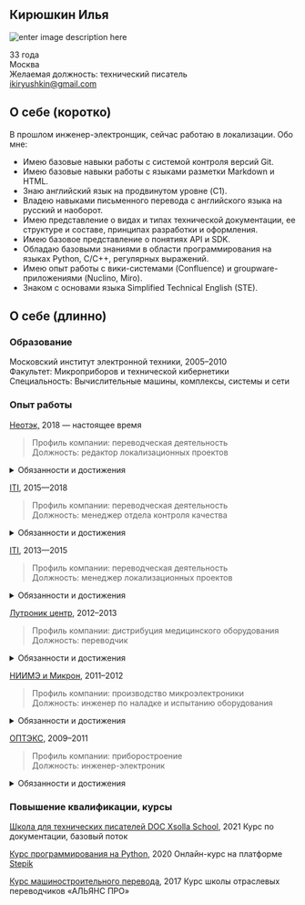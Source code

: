 ## Кирюшкин Илья
![enter image description here](https://drive.google.com/uc?export=view&id=1pPKcGlFSXp93kkjKNtVN74VVd7qRWFEm)

33 года  
Москва  
Желаемая должность: технический писатель  
ikiryushkin@gmail.com


## О себе (коротко)

В прошлом инженер-электронщик, сейчас работаю в локализации. Обо мне:

- Имею базовые навыки работы с системой контроля версий Git.
- Имею базовые навыки работы с языками разметки Markdown и HTML.
- Знаю английский язык на продвинутом уровне (C1). 
- Владею навыками письменного перевода с английского языка на русский и наоборот.
- Имею представление о видах и типах технической документации, ее структуре и составе, принципах разработки и оформления.
- Имею базовое представление о понятиях API и SDK.
- Обладаю базовыми знаниями в области программирования на языках Python, C/С++, регулярных
выражений.
- Имею опыт работы с вики-системами (Confluence) и groupware-приложениями (Nuclino, Miro).
- Знаком с основами языка Simplified Technical English (STE).


## О себе (длинно)

### Образование

Московский институт электронной техники, 2005–2010  
Факультет: Микроприборов и технической кибернетики  
Специальность: Вычислительные машины, комплексы, системы и сети  


### Опыт работы

[Неотэк,](https://neotech.ru/) 2018 — настоящее время
>Профиль компании: переводческая деятельность  
Должность: редактор локализационных проектов

<details>
  <summary>Обязанности и достижения</summary>
  
Обязанности:
- редактирование переводов технических текстов (с английского языка на русский и наоборот);
- составление и проверка тестовых заданий для отбора внештатных переводчиков и редакторов;
- создание глоссариев, обслуживание систем памяти перевода (актуализация, исправление ошибок);
- консультация сотрудников компании по вопросам, связанным с качеством перевода (пример презентации можно посмотреть [здесь](https://prezi.com/view/mEXuGyX4LVUY8fP9Zgk9/)).

Релевантные достижения:
- редактировал тексты на IT-тематику для таких заказчиков, как SAP, Dell, NetApp, Microsoft;
- составил несколько локализационных стайлгайдов для заказчиков и крупных проектов;
- составил инструкцию для переводчиков на языки стран СНГ и участвовал в ее переводе на английский
язык.  
С русской версией инструкции можно ознакомиться по этой ссылке: https://bit.ly/LSPReqsRU.  
Версию на английском языке можно просмотреть здесь: https://bit.ly/LSPReqsEN.
</details>


[ITI](https://web.archive.org/web/20210228184218/https://iti.ru/), 2015—2018
>Профиль компании: переводческая деятельность  
Должность: менеджер отдела контроля качества

<details>
  <summary>Обязанности и достижения</summary>

Обязанности:
- проверка промежуточного и финального качества переводов;
- работа со специализированным ПО для проверки качества перевода;
- рассмотрение претензий к качеству переводов со стороны клиента, анализ причин;
- ведение документации управления качеством (доработка контролирующего качество ПО, пополнение базы знаний);
- доработка и развитие текущей системы качества (составление инструкций, технических заданий на оптимизацию внутреннего ПО для проверки качества перевода);
- взаимодействие с внештатными исполнителями по вопросам качества;
- оценка кандидатов во внештатные исполнители.

Релевантные достижения:
- успешно взаимодействовал с разработчиком внутреннего ПО компании для проверки качества перевода по вопросам разработки новых и доработки существующих функций, чтобы соответствовать стандартам управления качеством;
- освоил работу с инструментами для внутренней техподдержки (ZenDesk) и вики-системами (Confluence).
</details>


[ITI](https://web.archive.org/web/20210228184218/https://iti.ru/), 2013—2015
>Профиль компании: переводческая деятельность    
Должность: менеджер локализационных проектов

<details>
  <summary>Обязанности и достижения</summary>

Обязанности:
- управление процессом локализации перевода и оценки качества стороннего перевода;
- координация работы пула внештатных переводчиков‚ редакторов и корректоров;
- общение с клиентами на английском языке (устно и письменно);
- работа со средствами Computer-Aided Translation (Trados‚ MemoQ, Translation WorkSpace‚ Idiom и
пр.);
- работа с трекерами (Jira), в т. ч. баг-трекерами ([TRAC](https://en.wikipedia.org/wiki/Trac)) в роли тестировщика локализации.

Релевантные достижения:
- за время работы довел до конца несколько сотен проектов по локализации и оценке качества
перевода для крупных заказчиков из Европы и США (Cisco, Dell/EMC, VMware, Microsoft, Oracle,
OSISoft, Amazon, NetApp и других);
- составил инструкции для адаптации новых или подменяющих сотрудников к особенностям ведения
закрепленных за мной проектов.
</details>


[Лутроник центр](http://bellasystech.ru/), 2012–2013
>Профиль компании: дистрибуция медицинского оборудования  
Должность: переводчик

<details>
  <summary>Обязанности и достижения</summary>

Обязанности:
- письменный перевод документации для медицинского оборудования с английского языка на русский;
- перевод, редактирование, корректура и верстка текстов на техническую и медицинскую тематику;
- перевод с английского языка на русский и с русского языка на английский деловой переписки;
- устный перевод на выставках и конференциях.

Релевантные достижения:
- успешно взаимодействовал с инженерным отделом зарубежной компании-производителя по вопросам эксплуатации, обслуживания и ремонта оборудования;
- верстка и допечатная подготовка переведенной документации на оборудование.
</details>


[НИИМЭ и Микрон](www.mikron.ru), 2011–2012
>Профиль компании: производство микроэлектроники  
Должность: инженер по наладке и испытанию оборудования

<details>
  <summary>Обязанности и достижения</summary>

Обязанности:
- наладка, ремонт и регулировка технологического оборудования согласно документации производителя;
- проведение планово-предупредительных работ по обслуживанию оборудования согласно документации производителя;
- контроль основных технологических параметров по приборам.

Релевантные достижения:
- изучил структуру и состав технической документации на установки плазмо-химического травления
американского и европейского производства (на английском языке).
- взаимодействовал с программным обеспечением установок в роли пользователя.
- участвовал в проведении работ по вводу в эксплуатацию оборудования совместно с англоговорящими
сервисными инженерами комании-производителя.
</details>


[ОПТЭКС](www.mikron.ru), 2009–2011
>Профиль компании: приборостроение  
Должность: инженер-электроник

<details>
  <summary>Обязанности и достижения</summary>
  
Обязанности:
- регулировка и наладка радиоэлектронных изделий;
- разработка принципиальных схем радиоэлектронной аппаратуры;
- выпуск и сопровождение конструкторской документации по стандартам ЕСКД (ГОСТ 2).

Релевантные достижения:
- участвовал в разработке нескольких комплектов конструкторской документации на комплексы
аппаратуры;
- проводил испытания комплексов аппаратуры в соответствии с программой и методикой испытаний;
- взаимодействовал с программным обеспечением для проведения испытаний;
- изучил структуру, состав конструкторской документации и соответствующие ГОСТы (в основном
ГОСТ 2.701 и сопутствующие).
</details>


### Повышение квалификации, курсы 

[Школа для технических писателей DOC Xsolla School](https://school.xsolla.com/documentation2021), 2021 
Курс по документации, базовый поток

[Курс программирования на Python](https://stepik.org/course/67/promo), 2020
Онлайн-курс на платформе [Stepik](https://stepik.org)

[Курс машиностроительного перевода](http://apschool.ru/kurs-mashinostroitelnogo-perevoda/), 2017
Курс школы отраслевых переводчиков «АЛЬЯНС ПРО»

